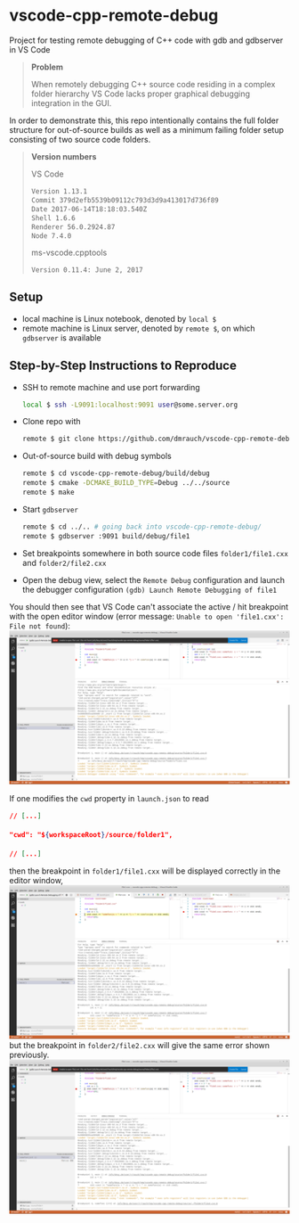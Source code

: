 # vscode-cpp-remote-debug
Project for testing remote debugging of C++ code with gdb and gdbserver in VS Code

> **Problem**
>
> When remotely debugging C++ source code residing in a complex folder hierarchy VS Code lacks proper graphical debugging integration in the GUI.

In order to demonstrate this, this repo intentionally contains the full folder structure for out-of-source builds as well as a minimum failing folder setup consisting of two source code folders.

> **Version numbers**
>
> VS Code
> ```
> Version 1.13.1
> Commit 379d2efb5539b09112c793d3d9a413017d736f89
> Date 2017-06-14T18:18:03.540Z
> Shell 1.6.6
> Renderer 56.0.2924.87
> Node 7.4.0
> ```
>
> ms-vscode.cpptools
> ```
> Version 0.11.4: June 2, 2017
> ```

## Setup

- local machine is Linux notebook, denoted by `local $`
- remote machine is Linux server, denoted by `remote $`, on which `gdbserver` is available


## Step-by-Step Instructions to Reproduce

- SSH to remote machine and use port forwarding
  ```sh
  local $ ssh -L9091:localhost:9091 user@some.server.org
  ```
- Clone repo with
  ```sh
  remote $ git clone https://github.com/dmrauch/vscode-cpp-remote-debug.git
  ```
- Out-of-source build with debug symbols
  ```sh
  remote $ cd vscode-cpp-remote-debug/build/debug
  remote $ cmake -DCMAKE_BUILD_TYPE=Debug ../../source
  remote $ make
  ```
- Start `gdbserver`
  ```sh
  remote $ cd ../.. # going back into vscode-cpp-remote-debug/
  remote $ gdbserver :9091 build/debug/file1
  ```
- Set breakpoints somewhere in both source code files `folder1/file1.cxx` and `folder2/file2.cxx`

- Open the debug view, select the `Remote Debug` configuration and launch the debugger configuration `(gdb) Launch Remote Debugging of file1`

You should then see that VS Code can't associate the active / hit breakpoint with the open editor window (error message: `Unable to open 'file1.cxx': File not found`):
![screenshot](screenshot.png)


If one modifies the `cwd` property in `launch.json` to read
```json
// [...]

"cwd": "${workspaceRoot}/source/folder1",

// [...]
```
then the breakpoint in `folder1/file1.cxx` will be displayed correctly in the editor window,
![screenshot-cwd-1](screenshot-cwd-1.png)
but the breakpoint in `folder2/file2.cxx` will give the same error shown previously.
![screenshot-cwd-2](screenshot-cwd-2.png)

